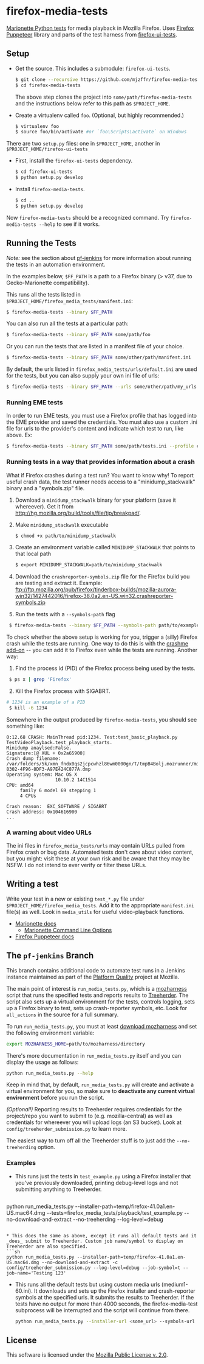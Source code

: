 firefox-media-tests
===================

[Marionette Python tests][marionette-python-tests] for media playback in Mozilla Firefox. Uses [Firefox Puppeteer][ff-puppeteer-docs] library and parts of the test harness from [firefox-ui-tests][firefox_ui_tests].

Setup
-----

* Get the source. This includes a submodule: `firefox-ui-tests`.

   ```sh
   $ git clone --recursive https://github.com/mjzffr/firefox-media-tests.git
   $ cd firefox-media-tests
   ```

   The above step clones the project into `some/path/firefox-media-tests` and the instructions below refer to this path as `$PROJECT_HOME`.

* Create a virtualenv called `foo`. (Optional, but highly recommended.)

   ```sh
   $ virtualenv foo
   $ source foo/bin/activate #or `foo\Scripts\activate` on Windows
   ```

There are two `setup.py` files: one in `$PROJECT_HOME`, another 
in `$PROJECT_HOME/firefox-ui-tests`

* First, install the `firefox-ui-tests` dependency. 

   ```sh
   $ cd firefox-ui-tests
   $ python setup.py develop
   ```

* Install `firefox-media-tests`. 

   ```sh
   $ cd ..
   $ python setup.py develop
   ```

Now `firefox-media-tests` should be a recognized command. Try `firefox-media-tests --help` to see if it works.


Running the Tests
-----------------

_Note:_ see the section about [pf-jenkins](#the-pf-jenkins-branch) for more information about running the tests in an automation environment.

In the examples below, `$FF_PATH` is a path to a Firefox binary (> v37, due to Gecko-Marionette compatibility). 

This runs all the tests listed in `$PROJECT_HOME/firefox_media_tests/manifest.ini`:

   ```sh
   $ firefox-media-tests --binary $FF_PATH
   ```

You can also run all the tests at a particular path:

   ```sh
   $ firefox-media-tests --binary $FF_PATH some/path/foo
   ```

Or you can run the tests that are listed in a manifest file of your choice.

   ```sh
   $ firefox-media-tests --binary $FF_PATH some/other/path/manifest.ini
   ```

By default, the urls listed in `firefox_media_tests/urls/default.ini` are used for the tests, but you can also supply your own ini file of urls:
   
   ```sh
   $ firefox-media-tests --binary $FF_PATH --urls some/other/path/my_urls.ini
   ```

### Running EME tests

In order to run EME tests, you must use a Firefox profile that has logged into the EME provider and saved the credentials. You must also use a custom .ini file for urls to the provider's content and indicate which test to run, like above. Ex:

   ```sh
   $ firefox-media-tests --binary $FF_PATH some/path/tests.ini --profile custom_profile --urls some/path/provider-urls.ini
   ```


### Running tests in a way that provides information about a crash

What if Firefox crashes during a test run? You want to know why! To report useful crash data, the test runner needs access to a "minidump_stackwalk" binary and a "symbols.zip" file.

1. Download a `minidump_stackwalk` binary for your platform (save it whereever). Get it from http://hg.mozilla.org/build/tools/file/tip/breakpad/.
2. Make `minidump_stackwalk` executable

   ```sh
   $ chmod +x path/to/minidump_stackwalk
   ```

3. Create an environment variable called `MINIDUMP_STACKWALK` that points to that local path

   ```sh
   $ export MINIDUMP_STACKWALK=path/to/minidump_stackwalk
   ```

4. Download the `crashreporter-symbols.zip` file for the Firefox build you are testing and extract it. Example: ftp://ftp.mozilla.org/pub/firefox/tinderbox-builds/mozilla-aurora-win32/1427442016/firefox-38.0a2.en-US.win32.crashreporter-symbols.zip

5. Run the tests with a `--symbols-path` flag

  ```sh
   $ firefox-media-tests --binary $FF_PATH --symbols-path path/to/example/firefox-38.0a2.en-US.win32.crashreporter-symbols
  ```

To check whether the above setup is working for you, trigger a (silly) Firefox crash while the tests are running. One way to do this is with the [crashme add-on](https://github.com/luser/crashme) -- you can add it to Firefox even while the tests are running. Another way:

1. Find the process id (PID) of the Firefox process being used by the tests.

  ```sh
   $ ps x | grep 'Firefox' 
  ```

2. Kill the Firefox process with SIGABRT.
  ```sh
  # 1234 is an example of a PID 
   $ kill -6 1234  
  ```

Somewhere in the output produced by `firefox-media-tests`, you should see something like:

```
0:12.68 CRASH: MainThread pid:1234. Test:test_basic_playback.py TestVideoPlayback.test_playback_starts. 
Minidump anaylsed:False. 
Signature:[@ XUL + 0x2a65900]
Crash dump filename: 
/var/folders/5k/xmn_fndx0qs2jcpcwhzl86wm0000gn/T/tmpB4Bolj.mozrunner/minidumps/DA3BB025-8302-4F96-8DF3-A97E424C877A.dmp
Operating system: Mac OS X
                  10.10.2 14C1514
CPU: amd64
     family 6 model 69 stepping 1
     4 CPUs

Crash reason:  EXC_SOFTWARE / SIGABRT
Crash address: 0x104616900
...
```

### A warning about video URLs
The ini files in `firefox_media_tests/urls` may contain URLs pulled from Firefox crash or bug data. Automated tests don't care about video content, but you might: visit these at your own risk and be aware that they may be NSFW. I do not intend to ever verify or filter these URLs.

Writing a test
--------------
Write your test in a new or existing `test_*.py` file under `$PROJECT_HOME/firefox_media_tests`. Add it to the appropriate `manifest.ini` file(s) as well. Look in `media_utils` for useful video-playback functions.

* [Marionette docs][marionette-docs]
  - [Marionette Command Line Options](https://developer.mozilla.org/en-US/docs/Mozilla/Command_Line_Options) 
* [Firefox Puppeteer docs][ff-puppeteer-docs]

The `pf-jenkins` Branch
-----------------------

This branch contains additional code to automate test runs in a Jenkins instance maintained as part of the [Platform Quality](https://wiki.mozilla.org/Auto-tools/Projects/Platform_Quality) project at Mozilla. 

The main point of interest is `run_media_tests.py`, which is a [mozharness](https://wiki.mozilla.org/ReleaseEngineering/Mozharness) script that runs the specified tests and reports results to [Treeherder](https://wiki.mozilla.org/Auto-tools/Projects/Treeherder). The script also sets up a virtual environment for the tests, controls logging, sets up a Firefox binary to test, sets up crash-reporter symbols, etc. Look for `all_actions` in the source for a full summary.

To run `run_media_tests.py`, you must at least [download mozharness](https://hg.mozilla.org/build/mozharness/branches) and set the following environment variable:

  ```sh
  export MOZHARNESS_HOME=path/to/mozharness/directory
  ```

There's more documentation in `run_media_tests.py` itself and you can display the usage as follows:

  ```sh
  python run_media_tests.py --help
  ```

Keep in mind that, by default, `run_media_tests.py` will create and activate a virtual environment for you, so make sure to __deactivate any current virtual environment__ before you run the script.

_(Optional!)_ Reporting results to Treeherder requires credentials for the project/repo you want to submit to (e.g. mozilla-central) as well as credentials for whereever you will upload logs (an S3 bucket). Look at `config/treeherder_submission.py` to learn more.

The easiest way to turn off all the Treeherder stuff is to just add the `--no-treeherding` option. 

### Examples
* This runs just the tests in `test_example.py` using a Firefox installer that you've previously downloaded, printing debug-level logs and not submitting anything to Treeherder. 

  ```sh
python run_media_tests.py --installer-path=temp/firefox-41.0a1.en-US.mac64.dmg --tests=firefox_media_tests/playback/test_example.py --no-download-and-extract --no-treeherding --log-level=debug
  ```
 
* This does the same as above, except it runs all default tests and it _does_ submit to Treeherder. Custom job name/symbol to display on Treeherder are also specified. 
  ```sh
  python run_media_tests.py --installer-path=temp/firefox-41.0a1.en-US.mac64.dmg --no-download-and-extract -c config/treeherder_submission.py --log-level=debug --job-symbol=t --job-name='Testing 123'
  ```

* This runs all the default tests but using custom media urls (medium1-60.ini). It downloads and sets up the Firefox installer and crash-reporter symbols at the specified urls. It submits the results to Treeherder. If the tests have no output for more than 4000 seconds, the firefox-media-test subprocess will be interrupted and the script will continue from there.
  ```sh
  python run_media_tests.py --installer-url <some_url> --symbols-url <some_url> --test-timeout 4000 --media-urls ./firefox_media_tests/urls/youtube/medium1-60.ini -c config/treeherder_submission.py
  ```

License
-------
This software is licensed under the [Mozilla Public License v. 2.0](http://mozilla.org/MPL/2.0/).

[marionette-python-tests]: https://developer.mozilla.org/en-US/docs/Mozilla/QA/Marionette/Marionette_Python_Tests
[firefox_ui_tests]: https://github.com/mozilla/firefox-ui-tests
[ff-puppeteer-docs]: http://firefox-puppeteer.readthedocs.org/en/latest/
[marionette-docs]: http://marionette-client.readthedocs.org/en/latest/reference.html 
[ff-nightly]:https://nightly.mozilla.org/
